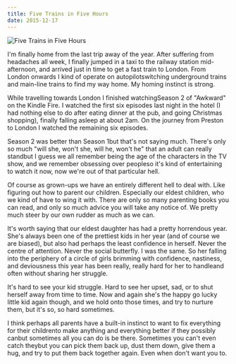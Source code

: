 ```yaml
---
title: Five Trains in Five Hours
date: 2015-12-17
---
```


![Five Trains in Five Hours](https://source.unsplash.com/03UCoidYvXw/1600x900)

I'm finally home from the last trip away of the year. After suffering from headaches all week, I finally jumped in a taxi to the railway station mid-afternoon, and arrived just in time to get a fast train to London. From London onwards I kind of operate on autopilotswitching underground trains and main-line trains to find my way home. My homing instinct is strong.

While travelling towards London I finished watchingSeason 2 of "Awkward" on the Kindle Fire. I watched the first six episodes last night in the hotel (I had nothing else to do after eating dinner at the pub, and going Christmas shopping), finally falling asleep at about 2am. On the journey from Preston to London I watched the remaining six episodes.

Season 2 was better than Season 1but that's not saying much. There's only so much "will she, won't she, will he, won't he" that an adult can really standbut I guess we all remember being the age of the characters in the TV show, and we remember obsessing over peopleso it's kind of entertaining to watch it now, now we're out of that particular hell.

Of course as grown-ups we have an entirely different hell to deal with. Like figuring out how to parent our children. Especially our eldest children, who we kind of have to wing it with. There are only so many parenting books you can read, and only so much advice you will take any notice of. We pretty much steer by our own rudder as much as we can.

It's worth saying that our eldest daughter has had a pretty horrendous year. She's always been one of the prettiest kids in her year (and of course we are biased), but also had perhaps the least confidence in herself. Never the centre of attention. Never the social butterfly. I was the same. So her falling into the periphery of a circle of girls brimming with confidence, nastiness, and deviousness this year has been really, really hard for her to handleand often without sharing her struggle.

It's hard to see your kid struggle. Hard to see her upset, sad, or to shut herself away from time to time. Now and again she's the happy go lucky little kid again though, and we hold onto those times, and try to nurture them, but it's so, so hard sometimes.

I think perhaps all parents have a built-in instinct to want to fix everything for their childrento make anything and everything better if they possibly canbut sometimes all you can do is be there. Sometimes you can't even catch theybut you can pick them back up, dust them down, give them a hug, and try to put them back together again. Even when don't want you to.